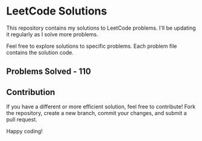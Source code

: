 # LeetCode Solutions

This repository contains my solutions to LeetCode problems. I'll be updating it regularly as I solve more problems.

Feel free to explore solutions to specific problems. Each problem file contains the solution code.

## Problems Solved - 110

## Contribution

If you have a different or more efficient solution, feel free to contribute! Fork the repository, create a new branch, commit your changes, and submit a pull request.

Happy coding!